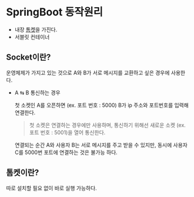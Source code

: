 # SpringBoot 동작원리
* 내장 [톰켓]()을 가진다.
* 서블릿 컨테이너

## Socket이란? 
운영체제가 가지고 있는 것으로 A와 B가 서로 메시지를 교환하고 싶은 경우에 사용한다.


* A ⇆ B 통신하는 경우

    첫 소켓인 A를 오픈하면 (ex. 포트 번호 : 5000) B가 ip 주소와 포트번호를 입력해 연결한다.
    
    > 첫 소켓은 연결하는 경우에만 사용하며, 통신하기 위해선 새로운 소켓 (ex. 포트 번호 : 5001)을 열어 통신한다.

    연결되는 순간 A와 사용자 B는 서로 메시지를 주고 받을 수 있지만, 동시에 사용자 C를 5000번 포트에 연결하는 것은 불가능 하다.

## 톰켓이란?
따로 설치할 필요 없이 바로 실행 가능하다.

